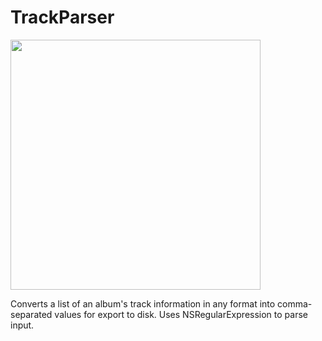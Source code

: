 # TrackParser

<img src="https://github.com/ritamsarmah/track-parser/raw/master/demo.gif" height="400">

Converts a list of an album's track information in any format into comma-separated values for export to disk. Uses NSRegularExpression to parse input.

